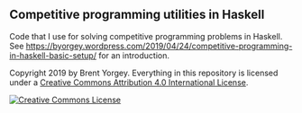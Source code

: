 Competitive programming utilities in Haskell
--------------------------------------------

Code that I use for solving competitive programming problems in
Haskell.  See
https://byorgey.wordpress.com/2019/04/24/competitive-programming-in-haskell-basic-setup/
for an introduction.

Copyright 2019 by Brent Yorgey.  Everything in this repository is
licensed under a <a rel="license" href="http://creativecommons.org/licenses/by/4.0/">Creative Commons Attribution 4.0 International License</a>.

<a rel="license" href="http://creativecommons.org/licenses/by/4.0/"><img alt="Creative Commons License" style="border-width:0" src="https://i.creativecommons.org/l/by/4.0/88x31.png" /></a><br />
